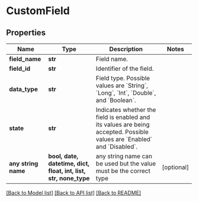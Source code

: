 # CustomField


## Properties
Name | Type | Description | Notes
------------ | ------------- | ------------- | -------------
**field_name** | **str** | Field name. | 
**field_id** | **str** | Identifier of the field. | 
**data_type** | **str** | Field type. Possible values are &#x60;String&#x60;, &#x60;Long&#x60;, &#x60;Int&#x60;, &#x60;Double&#x60;, and &#x60;Boolean&#x60;. | 
**state** | **str** | Indicates whether the field is enabled and its values are being accepted. Possible values are &#x60;Enabled&#x60; and &#x60;Disabled&#x60;. | 
**any string name** | **bool, date, datetime, dict, float, int, list, str, none_type** | any string name can be used but the value must be the correct type | [optional]

[[Back to Model list]](../README.md#documentation-for-models) [[Back to API list]](../README.md#documentation-for-api-endpoints) [[Back to README]](../README.md)


